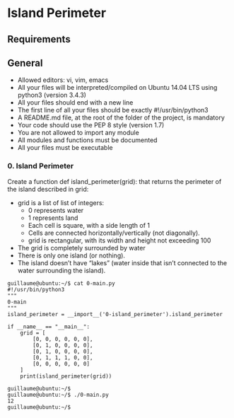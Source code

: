 # Island Perimeter



## Requirements
## General

-    Allowed editors: vi, vim, emacs
-    All your files will be interpreted/compiled on Ubuntu 14.04 LTS using python3 (version 3.4.3)
-    All your files should end with a new line
-    The first line of all your files should be exactly #!/usr/bin/python3
-    A README.md file, at the root of the folder of the project, is mandatory
-    Your code should use the PEP 8 style (version 1.7)
-    You are not allowed to import any module
-    All modules and functions must be documented
-    All your files must be executable


### 0. Island Perimeter


Create a function def island_perimeter(grid): that returns the perimeter of the island described in grid:

-    grid is a list of list of integers:
        - 0 represents water
        - 1 represents land
        - Each cell is square, with a side length of 1
        - Cells are connected horizontally/vertically (not diagonally).
        - grid is rectangular, with its width and height not exceeding 100
-    The grid is completely surrounded by water
-    There is only one island (or nothing).
-    The island doesn’t have “lakes” (water inside that isn’t connected to the water surrounding the island).

```
guillaume@ubuntu:~/$ cat 0-main.py
#!/usr/bin/python3
"""
0-main
"""
island_perimeter = __import__('0-island_perimeter').island_perimeter

if __name__ == "__main__":
    grid = [
        [0, 0, 0, 0, 0, 0],
        [0, 1, 0, 0, 0, 0],
        [0, 1, 0, 0, 0, 0],
        [0, 1, 1, 1, 0, 0],
        [0, 0, 0, 0, 0, 0]
    ]
    print(island_perimeter(grid))

guillaume@ubuntu:~/$ 
guillaume@ubuntu:~/$ ./0-main.py
12
guillaume@ubuntu:~/$ 
```

